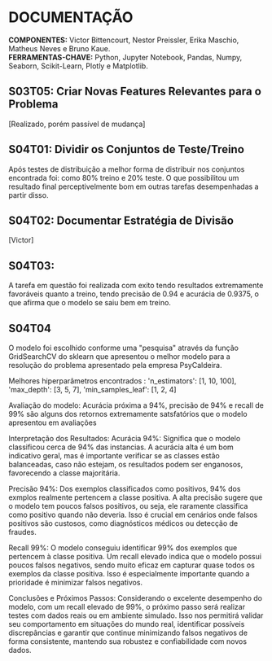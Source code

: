 # DOCUMENTAÇÃO
**COMPONENTES:** Victor Bittencourt, Nestor Preissler, Erika Maschio, Matheus Neves e Bruno Kaue.  
**FERRAMENTAS-CHAVE:** Python, Jupyter Notebook, Pandas, Numpy, Seaborn, Scikit-Learn, Plotly e Matplotlib.

## S03T05: Criar Novas Features Relevantes para o Problema
[Realizado, porém passível de mudança]

## S04T01: Dividir os Conjuntos de Teste/Treino
Após testes de distribuição a melhor forma de distribuir nos conjuntos encontrada foi: como 80% treino e 20% teste. O que possibilitou um resultado final perceptivelmente bom em outras tarefas desempenhadas a partir disso. 

## S04T02: Documentar Estratégia de Divisão
[Victor]

## S04T03: 
A tarefa em questão foi realizada com exito tendo resultados extremamente favoráveis quanto a treino, tendo precisão de 0.94 e acurácia de 0.9375, o que  afirma que o modelo se saiu bem em treino. 

## S04T04
 O modelo foi escolhido conforme uma "pesquisa" através da função GridSearchCV do sklearn que apresentou o melhor modelo para a resolução do problema apresentado pela empresa PsyCaldeira.
  
Melhores hiperparâmetros encontrados : 'n_estimators': [1, 10, 100],  'max_depth': [3, 5, 7], 'min_samples_leaf': [1, 2, 4]

Avaliação do modelo: Acurácia próxima a 94%, precisão de 94% e recall de 99% são alguns dos retornos extremamente satsfatórios que o modelo apresentou em avaliações 

Interpretação dos Resultados:
Acurácia 94%: Significa que o modelo classificou cerca de 94% das instancias. A acurácia alta é um bom indicativo geral, mas é importante verificar se as classes estão balanceadas, caso não estejam, os resultados podem ser enganosos, favorecendo a classe majoritária.

Precisão 94%: Dos exemplos classificados como positivos, 94% dos exmplos realmente pertencem a classe positiva. A alta precisão sugere que o modelo tem poucos falsos positivos, ou seja, ele raramente classifica como positivo quando não deveria. Isso é crucial em cenários onde falsos positivos são custosos, como diagnósticos médicos ou detecção de fraudes.

Recall 99%: O modelo conseguiu identificar 99% dos exemplos que pertencem à classe positiva. Um recall elevado indica que o modelo possui poucos falsos negativos, sendo muito eficaz em capturar quase todos os exemplos da classe positiva. Isso é especialmente importante quando a prioridade é minimizar falsos negativos.

Conclusões e Próximos Passos: Considerando o excelente desempenho do modelo, com um recall elevado de 99%, o próximo passo será realizar testes com dados reais ou em ambiente simulado. Isso nos permitirá validar seu comportamento em situações do mundo real, identificar possíveis discrepâncias e garantir que continue minimizando falsos negativos de forma consistente, mantendo sua robustez e confiabilidade com novos dados.